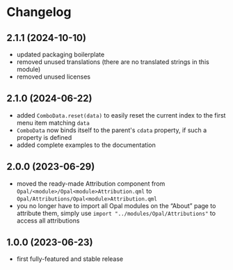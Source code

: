 <!--
SPDX-FileCopyrightText: 2023-2024 Mirian Margiani
SPDX-License-Identifier: GFDL-1.3-or-later
-->

# Changelog

## 2.1.1 (2024-10-10)

- updated packaging boilerplate
- removed unused translations (there are no translated strings in this module)
- removed unused licenses

## 2.1.0 (2024-06-22)

- added `ComboData.reset(data)` to easily reset the current index to the first
  menu item matching `data`
- `ComboData` now binds itself to the parent's `cdata` property, if such a
  property is defined
- added complete examples to the documentation

## 2.0.0 (2023-06-29)

- moved the ready-made Attribution component from
  `Opal/<module>/Opal<module>Attribution.qml` to `Opal/Attributions/Opal<module>Attribution.qml`
- you no longer have to import all Opal modules on the “About” page to attribute them,
  simply use `import "../modules/Opal/Attributions"` to access all attributions

## 1.0.0 (2023-06-23)

- first fully-featured and stable release
